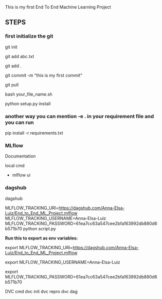 This is my first End To End Machine Learning Project

## STEPS


### first initialize the git
git init

git add abc.txt

git add .

git commit -m "this is my first commit"

git pull

bash your_file_name.sh

python setup.py install

### another way you can mention -e . in your requirement file and you can run

pip install -r requirements.txt

### MLflow
Documentation

local cmd
  * mlflow ui


### dagshub
dagshub

MLFLOW_TRACKING_URI=https://dagshub.com/Anna-Elsa-Luiz/End_to_End_ML_Project.mlflow 
MLFLOW_TRACKING_USERNAME=Anna-Elsa-Luiz 
MLFLOW_TRACKING_PASSWORD=61ea7cc63a547cee2bfa163992db880d6b571b70
python script.py

**Run this to export as env variables:**

export MLFLOW_TRACKING_URI=https://dagshub.com/Anna-Elsa-Luiz/End_to_End_ML_Project.mlflow

export MLFLOW_TRACKING_USERNAME=Anna-Elsa-Luiz

export MLFLOW_TRACKING_PASSWORD=61ea7cc63a547cee2bfa163992db880d6b571b70




DVC cmd
dvc init
dvc repro
dvc dag